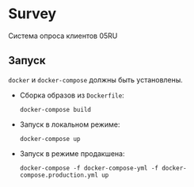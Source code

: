 # Survey

Система опроса клиентов 05RU

## Запуск

`docker` и `docker-compose` должны быть установлены.

- Сборка образов из `Dockerfile`:

  ```shell
  docker-compose build
  ```

- Запуск в локальном режиме:

    ```shell
    docker-compose up
    ```
- Запуск в режиме продакшена:

    ```shell
    docker-compose -f docker-compose-yml -f docker-compose.production.yml up
    ```
